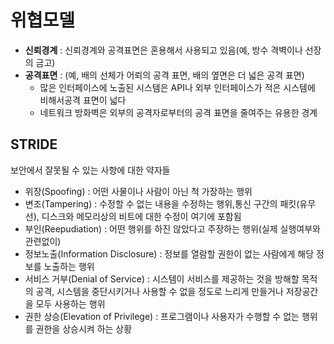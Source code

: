 # 위협모델

- __신뢰경계__ : 신뢰경계와 공격표면은 혼용해서 사용되고 있음(예, 방수 격벽이나 선장의 금고)
- __공격표면__ : (예, 배의 선체가 어뢰의 공격 표면, 배의 옆면은 더 넓은 공격 표면)
  - 많은 인터페이스에 노출된 시스템은 API나 외부 인터페이스가 적은 시스템에 비해서공격 표면이 넓다
  - 네트워크 방화벽은 외부의 공격자로부터의 공격 표면을 줄여주는 유용한 경계

## STRIDE

보안에서 잘못될 수 있는 사항에 대한 약자들

- 위장(Spoofing) : 어떤 사물이나 사람이 아닌 척 가장하는 행위
- 변조(Tampering) : 수정할 수 없는 내용을 수정하는 행위,통신 구간의 패킷(유무선), 디스크와 메모리상의 비트에 대한 수정이 여기에 포함됨
- 부인(Reepudiation) : 어떤 행위를 하진 않았다고 주장하는 행위(실제 실행여부와 관련없이)
- 정보노출(Information Disclosure) : 정보를 열람할 권한이 없는 사람에게 해당 정보를 노출하는 행위
- 서비스 거부(Denial of Service) : 시스템이 서비스를 제공하는 것을 방해할 목적의 공격, 시스템을 중단시키거나 사용할 수 없을 정도로 느리게 만들거나 저장공간을 모두 사용하는 행위
- 권한 상승(Elevation of Privilege) : 프로그램이나 사용자가 수행할 수 없는 행위를 권한을 상승시켜 하는 상황


